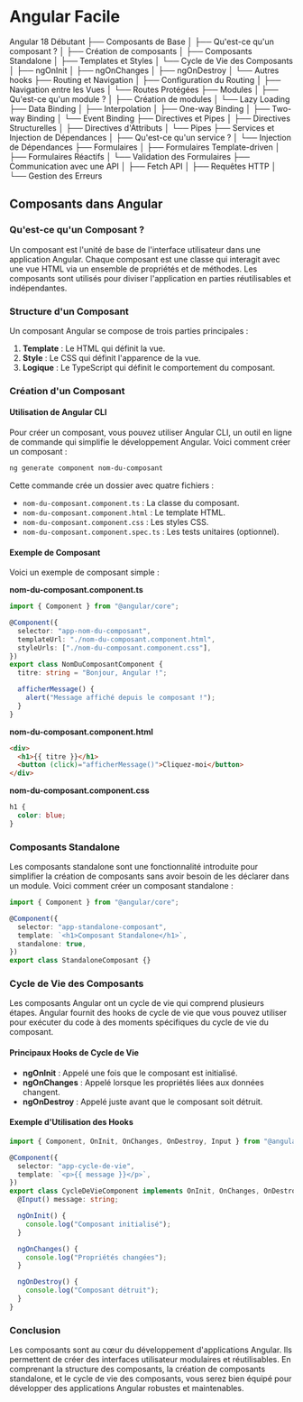 # Angular Facile

Angular 18 Débutant
├── Composants de Base
│ ├── Qu'est-ce qu'un composant ?
│ ├── Création de composants
│ ├── Composants Standalone
│ ├── Templates et Styles
│ └── Cycle de Vie des Composants
│ ├── ngOnInit
│ ├── ngOnChanges
│ ├── ngOnDestroy
│ └── Autres hooks
├── Routing et Navigation
│ ├── Configuration du Routing
│ ├── Navigation entre les Vues
│ └── Routes Protégées
├── Modules
│ ├── Qu'est-ce qu'un module ?
│ ├── Création de modules
│ └── Lazy Loading
├── Data Binding
│ ├── Interpolation
│ ├── One-way Binding
│ ├── Two-way Binding
│ └── Event Binding
├── Directives et Pipes
│ ├── Directives Structurelles
│ ├── Directives d'Attributs
│ └── Pipes
├── Services et Injection de Dépendances
│ ├── Qu'est-ce qu'un service ?
│ └── Injection de Dépendances
├── Formulaires
│ ├── Formulaires Template-driven
│ ├── Formulaires Réactifs
│ └── Validation des Formulaires
├── Communication avec une API
│ ├── Fetch API
│ ├── Requêtes HTTP
│ └── Gestion des Erreurs

## Composants dans Angular

### Qu'est-ce qu'un Composant ?

Un composant est l'unité de base de l'interface utilisateur dans une application Angular. Chaque composant est une classe qui interagit avec une vue HTML via un ensemble de propriétés et de méthodes. Les composants sont utilisés pour diviser l'application en parties réutilisables et indépendantes.

### Structure d'un Composant

Un composant Angular se compose de trois parties principales :

1. **Template** : Le HTML qui définit la vue.
2. **Style** : Le CSS qui définit l'apparence de la vue.
3. **Logique** : Le TypeScript qui définit le comportement du composant.

### Création d'un Composant

#### Utilisation de Angular CLI

Pour créer un composant, vous pouvez utiliser Angular CLI, un outil en ligne de commande qui simplifie le développement Angular. Voici comment créer un composant :

```bash
ng generate component nom-du-composant
```

Cette commande crée un dossier avec quatre fichiers :

- `nom-du-composant.component.ts` : La classe du composant.
- `nom-du-composant.component.html` : Le template HTML.
- `nom-du-composant.component.css` : Les styles CSS.
- `nom-du-composant.component.spec.ts` : Les tests unitaires (optionnel).

#### Exemple de Composant

Voici un exemple de composant simple :

**nom-du-composant.component.ts**

```typescript
import { Component } from "@angular/core";

@Component({
  selector: "app-nom-du-composant",
  templateUrl: "./nom-du-composant.component.html",
  styleUrls: ["./nom-du-composant.component.css"],
})
export class NomDuComposantComponent {
  titre: string = "Bonjour, Angular !";

  afficherMessage() {
    alert("Message affiché depuis le composant !");
  }
}
```

**nom-du-composant.component.html**

```html
<div>
  <h1>{{ titre }}</h1>
  <button (click)="afficherMessage()">Cliquez-moi</button>
</div>
```

**nom-du-composant.component.css**

```css
h1 {
  color: blue;
}
```

### Composants Standalone

Les composants standalone sont une fonctionnalité introduite pour simplifier la création de composants sans avoir besoin de les déclarer dans un module. Voici comment créer un composant standalone :

```typescript
import { Component } from "@angular/core";

@Component({
  selector: "app-standalone-composant",
  template: `<h1>Composant Standalone</h1>`,
  standalone: true,
})
export class StandaloneComposant {}
```

### Cycle de Vie des Composants

Les composants Angular ont un cycle de vie qui comprend plusieurs étapes. Angular fournit des hooks de cycle de vie que vous pouvez utiliser pour exécuter du code à des moments spécifiques du cycle de vie du composant.

#### Principaux Hooks de Cycle de Vie

- **ngOnInit** : Appelé une fois que le composant est initialisé.
- **ngOnChanges** : Appelé lorsque les propriétés liées aux données changent.
- **ngOnDestroy** : Appelé juste avant que le composant soit détruit.

#### Exemple d'Utilisation des Hooks

```typescript
import { Component, OnInit, OnChanges, OnDestroy, Input } from "@angular/core";

@Component({
  selector: "app-cycle-de-vie",
  template: `<p>{{ message }}</p>`,
})
export class CycleDeVieComponent implements OnInit, OnChanges, OnDestroy {
  @Input() message: string;

  ngOnInit() {
    console.log("Composant initialisé");
  }

  ngOnChanges() {
    console.log("Propriétés changées");
  }

  ngOnDestroy() {
    console.log("Composant détruit");
  }
}
```

### Conclusion

Les composants sont au cœur du développement d'applications Angular. Ils permettent de créer des interfaces utilisateur modulaires et réutilisables. En comprenant la structure des composants, la création de composants standalone, et le cycle de vie des composants, vous serez bien équipé pour développer des applications Angular robustes et maintenables.
